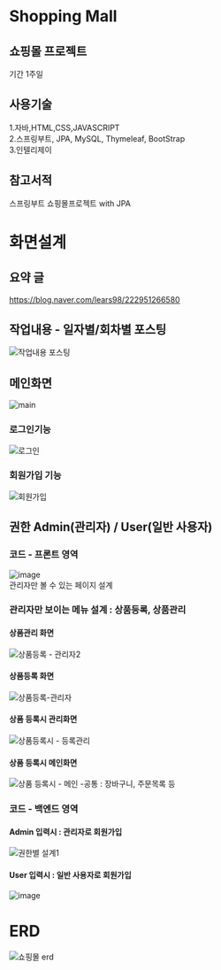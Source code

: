 # Shopping Mall

## 쇼핑몰 프로젝트
기간 1주일

## 사용기술
1.자바,HTML,CSS,JAVASCRIPT<br>
2.스프링부트, JPA, MySQL, Thymeleaf, BootStrap<br>
3.인텔리제이

## 참고서적
스프링부트 쇼핑몰프로젝트 with JPA

# 화면설계
## 요약 글
https://blog.naver.com/lears98/222951266580
## 작업내용 - 일자별/회차별 포스팅
![작업내용 포스팅](https://user-images.githubusercontent.com/96603612/208229407-7f22b6fa-5824-4615-bc37-229d94782178.png)

## 메인화면
![main](https://user-images.githubusercontent.com/96603612/208228230-15486356-901d-4816-a4c2-97bdbd512b72.png)

### 로그인기능
![로그인](https://user-images.githubusercontent.com/96603612/208228356-8074e82f-a231-4a25-8bff-5ebadb9fd7b6.png)

### 회원가입 기능
![회원가입](https://user-images.githubusercontent.com/96603612/208228357-ed014cab-243b-4861-8342-a6e65c3cf93c.png)

## 권한 Admin(관리자) / User(일반 사용자)
### 코드 - 프론트 영역 
![image](https://user-images.githubusercontent.com/96603612/208228979-d9294ae1-fc42-4b27-bea5-a6c143250c2a.png)<br>
관리자만 볼 수 있는 페이지 설계 
### 관리자만 보이는 메뉴 설계 : 상품등록, 상품관리<br>
#### 상품관리 화면
![상품등록 - 관리자2](https://user-images.githubusercontent.com/96603612/208228786-ff64c853-f0d3-43aa-ab81-e17183c757b3.png)<br>
#### 상품등록 화면
![상품등록-관리자](https://user-images.githubusercontent.com/96603612/208228787-007076d9-db9d-4846-9231-f683cda04b04.png)<br>
#### 상품 등록시 관리화면
![상품등록시 - 등록관리](https://user-images.githubusercontent.com/96603612/208228788-c2eba6b8-9066-4836-a9dc-777e84b75199.png)<br>
#### 상품 등록시 메인화면

![상품 등록시 - 메인](https://user-images.githubusercontent.com/96603612/208228784-f7499924-414f-49cc-bca9-db114e779bc7.png)
-공통 : 장바구니, 주문목록 등
### 코드 - 백엔드 영역
#### Admin 입력시 : 관리자로 회원가입

![권한별 설계1](https://user-images.githubusercontent.com/96603612/208228472-8cfb0c25-07dc-4bfe-bce1-e8de90861acf.png)
#### User 입력시 : 일반 사용자로 회원가입 
![image](https://user-images.githubusercontent.com/96603612/208229092-55e77442-fe49-495f-b7bb-26d2d70b1d6f.png)


# ERD
![쇼핑몰 erd](https://user-images.githubusercontent.com/96603612/208227946-d9ccbd24-2b8a-4e16-b764-1b47ac980d88.png)
